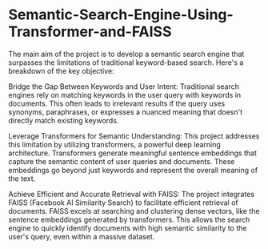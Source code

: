 # Semantic-Search-Engine-Using-Transformer-and-FAISS
The main aim of the project is to develop a semantic search engine that surpasses the limitations of traditional keyword-based search. Here's a breakdown of the key objective:

Bridge the Gap Between Keywords and User Intent: Traditional search engines rely on matching keywords in the user query with keywords in documents. This often leads to irrelevant results if the query uses synonyms, paraphrases, or expresses a nuanced meaning that doesn't directly match existing keywords.

Leverage Transformers for Semantic Understanding: This project addresses this limitation by utilizing transformers, a powerful deep learning architecture. Transformers generate meaningful sentence embeddings that capture the semantic content of user queries and documents. These embeddings go beyond just keywords and represent the overall meaning of the text.

Achieve Efficient and Accurate Retrieval with FAISS: The project integrates FAISS (Facebook AI Similarity Search) to facilitate efficient retrieval of documents. FAISS excels at searching and clustering dense vectors, like the sentence embeddings generated by transformers. This allows the search engine to quickly identify documents with high semantic similarity to the user's query, even within a massive dataset.

